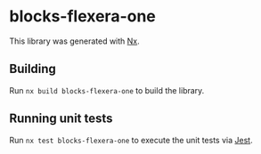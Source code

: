 # blocks-flexera-one

This library was generated with [Nx](https://nx.dev).

## Building

Run `nx build blocks-flexera-one` to build the library.

## Running unit tests

Run `nx test blocks-flexera-one` to execute the unit tests via [Jest](https://jestjs.io).
